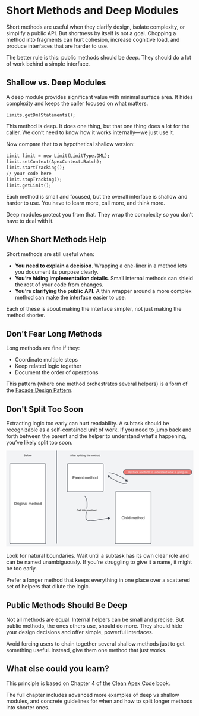 # Short Methods and Deep Modules

Short methods are useful when they clarify design, isolate complexity, or simplify a public API. But shortness by itself is not a goal. Chopping a method into fragments can hurt cohesion, increase cognitive load, and produce interfaces that are harder to use.

The better rule is this: public methods should be *deep*. They should do a lot of work behind a simple interface.

## Shallow vs. Deep Modules

A deep module provides significant value with minimal surface area. It hides complexity and keeps the caller focused on what matters.

```apex
Limits.getDmlStatements();
```

This method is deep. It does one thing, but that one thing does a lot for the caller. We don’t need to know how it works internally—we just use it.

Now compare that to a hypothetical shallow version:

```apex
Limit limit = new Limit(LimitType.DML);
limit.setContext(ApexContext.Batch);
limit.startTracking();
// your code here
limit.stopTracking();
limit.getLimit();
```

Each method is small and focused, but the overall interface is shallow and harder to use. You have to learn more, call more, and think more.

Deep modules protect you from that. They wrap the complexity so you don’t have to deal with it.

## When Short Methods Help

Short methods are still useful when:

* **You need to explain a decision**. Wrapping a one-liner in a method lets you document its purpose clearly.
* **You’re hiding implementation details**. Small internal methods can shield the rest of your code from changes.
* **You’re clarifying the public API**. A thin wrapper around a more complex method can make the interface easier to use.

Each of these is about making the interface simpler, not just making the method shorter.

## Don't Fear Long Methods

Long methods are fine if they:

* Coordinate multiple steps
* Keep related logic together
* Document the order of operations

This pattern (where one method orchestrates several helpers) is a form of the [Facade Design Pattern](https://refactoring.guru/design-patterns/facade).

## Don't Split Too Soon

Extracting logic too early can hurt readability. A subtask should be recognizable as a self-contained unit of work. If you need to jump back and forth between the parent and the helper to understand what's happening, you’ve likely split too soon.

![Method Split too soon](/public/method-split.png)

Look for natural boundaries. Wait until a subtask has its own clear role and can be named unambiguously. If you’re struggling to give it a name, it might be too early.

Prefer a longer method that keeps everything in one place over a scattered set of helpers that dilute the logic.

## Public Methods Should Be Deep

Not all methods are equal. Internal helpers can be small and precise. But public methods, the ones others use, should do more. They should hide your design decisions and offer simple, powerful interfaces.

Avoid forcing users to chain together several shallow methods just to get something useful. Instead, give them one method that just works.

## What else could you learn?

This principle is based on Chapter 4 of the [Clean Apex Code](https://a.co/d/gSCaIhO) book. 

The full chapter includes advanced more examples of deep vs shallow modules, and concrete guidelines for when and how to split longer methods into shorter ones.
